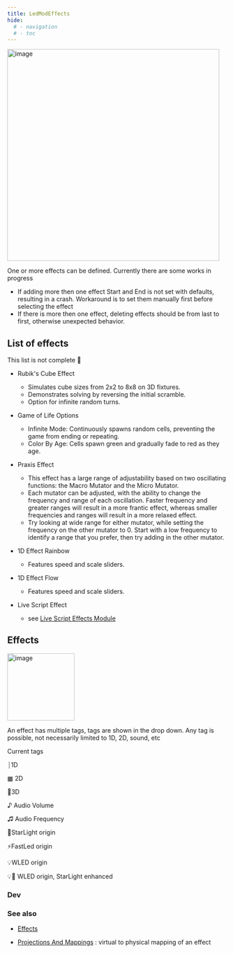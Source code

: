 ```yaml
---
title: LedModEffects
hide:
  # - navigation
  # - toc
---
```


<img width="486" alt="image" src="https://github.com/ewowi/StarDocs/assets/138451817/1b6b6f51-5a3a-4044-af58-70780f731863">

One or more effects can be defined. Currently there are some works in progress

* If adding more then one effect Start and End is not set with defaults, resulting in a crash. Workaround is to set them manually first before selecting the effect
* If there is more then one effect, deleting effects should be from last to first, otherwise unexpected behavior.

## List of effects

This list is not complete 🚧

* Rubik's Cube Effect
    * Simulates cube sizes from 2x2 to 8x8 on 3D fixtures.
    * Demonstrates solving by reversing the initial scramble.
    * Option for infinite random turns.

* Game of Life Options
    * Infinite Mode: Continuously spawns random cells, preventing the game from ending or repeating.
    * Color By Age: Cells spawn green and gradually fade to red as they age.
 
* Praxis Effect
    * This effect has a large range of adjustability based on two oscillating functions: the Macro Mutator and the Micro Mutator.
    * Each mutator can be adjusted, with the ability to change the frequency and range of each oscillation. Faster frequency and greater ranges will result in a more frantic effect, whereas smaller frequencies and ranges will result in a more relaxed effect.
    * Try looking at wide range for either mutator, while setting the frequency on the other mutator to 0. Start with a low frequency to identify a range that you prefer, then try adding in the other mutator.

* 1D Effect Rainbow
    * Features speed and scale sliders.

* 1D Effect Flow
    * Features speed and scale sliders.

* Live Script Effect
    * see [Live Script Effects Module](/StarDocs/StarLight/LiveScriptsEffects)



## Effects

<img width="154" alt="image" src="https://github.com/ewowi/StarDocs/assets/1737159/a7a582f8-ba4d-48af-b01b-4cd03a21befd">

An effect has multiple tags, tags are shown in the drop down. Any tag is possible, not necessarily limited to 1D, 2D, sound, etc

Current tags

┊1D

▦ 2D

🧊3D

♪ Audio Volume 

♫ Audio Frequency

💫StarLight origin

⚡FastLed origin

💡WLED origin

💡💫 WLED origin, StarLight enhanced

### Dev

### See also

* [Effects](/StarDocs/StarLight/Effects)

* [Projections And Mappings](/StarDocs/StarLight/ProjectionsAndMappings) : virtual to physical mapping of an effect
